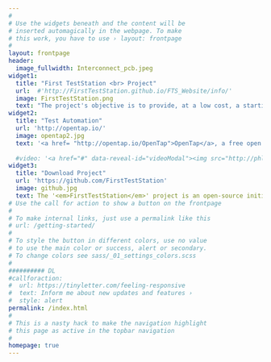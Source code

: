 ```yaml
---
#
# Use the widgets beneath and the content will be
# inserted automagically in the webpage. To make
# this work, you have to use › layout: frontpage
#
layout: frontpage
header:
  image_fullwidth: Interconnect_pcb.jpeg
widget1:
  title: "First TestStation <br> Project"
  url:  #'http://FirstTestStation.github.io/FTS_Website/info/'
  image: FirstTestStation.png
  text: "The project's objective is to provide, at a low cost, a starting test platform for testing electronic production boards or electronic systems. Designed as a free project by just retired Test Engineer, it will offer a complete test solution by providing a complete testing example."
widget2:
  title: "Test Automation"
  url: 'http://opentap.io/'
  image: opentap2.jpg
  text: '<a href= "http://opentap.io/OpenTap">OpenTap</a>, a free open source test automation software, will be used to perform the test sequence execution. The new software on the test industry is well documented, and you can access many training videos on <a href="https://www.youtube.com/results?search_query=opentap">YouTube</a>.'
 
  #video: '<a href="#" data-reveal-id="videoModal"><img src="http://phlow.github.io/feeling-responsive/images/start-video-feeling-responsive-302x182.jpg" width="302" height="182" alt=""/></a>'
widget3:
  title: "Download Project"
  url: 'https://github.com/FirstTestStation'
  image: github.jpg
  text: The '<em>FirstTestStation</em>' project is an open-source initiative providing schematics, Gerber files, and source code for a complete testing solution, freely available on GitHub.
# Use the call for action to show a button on the frontpage
#
# To make internal links, just use a permalink like this
# url: /getting-started/
#
# To style the button in different colors, use no value
# to use the main color or success, alert or secondary.
# To change colors see sass/_01_settings_colors.scss
#
########## DL
#callforaction:
#  url: https://tinyletter.com/feeling-responsive
#  text: Inform me about new updates and features ›
#  style: alert
permalink: /index.html
#
# This is a nasty hack to make the navigation highlight
# this page as active in the topbar navigation
#
homepage: true
---
```


